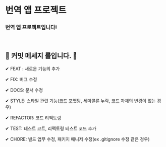 # 번역 앱 프로젝트

### 번역 앱 프로젝트입니다!

<br/>

## 📌 커밋 메세지 룰입니다. 📌

✔ FEAT : 새로운 기능의 추가

✔ FIX: 버그 수정

✔ DOCS: 문서 수정

✔ STYLE: 스타일 관련 기능(코드 포맷팅, 세미콜론 누락, 코드 자체의 변경이 없는 경우)

✔ REFACTOR: 코드 리펙토링

✔ TEST: 테스트 코트, 리펙토링 테스트 코드 추가

✔ CHORE: 빌드 업무 수정, 패키지 매니저 수정(ex .gitignore 수정 같은 경우)
